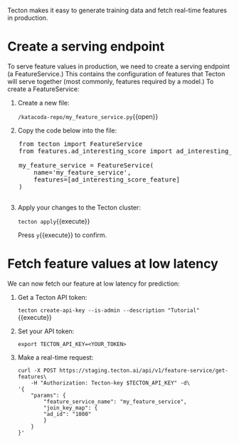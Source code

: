 Tecton makes it easy to generate training data and fetch real-time features in production.

# Create a serving endpoint

To serve feature values in production, we need to create a serving endpoint (a FeatureService.) This contains the configuration of features that Tecton will serve together (most commonly, features required by a model.) To create a FeatureService:

1. Create a new file:

   `/katacoda-repo/my_feature_service.py`{{open}}

2. Copy the code below into the file:

  <pre class="file" data-filename="/katacoda-repo/my_feature_service.py" data-target="replace">
   from tecton import FeatureService
   from features.ad_interesting_score import ad_interesting_score_feature 
   
   my_feature_service = FeatureService(
       name='my_feature_service',
       features=[ad_interesting_score_feature]
   )
  </pre>

3. Apply your changes to the Tecton cluster:

    `tecton apply`{{execute}}

    Press `y`{{execute}} to confirm.

# Fetch feature values at low latency

We can now fetch our feature at low latency for prediction:

1. Get a Tecton API token:

    `tecton create-api-key --is-admin --description "Tutorial"`{{execute}}

2. Set your API token:

    `export TECTON_API_KEY=<YOUR_TOKEN>`

3. Make a real-time request:
    ```
    curl -X POST https://staging.tecton.ai/api/v1/feature-service/get-features\
        -H "Authorization: Tecton-key $TECTON_API_KEY" -d\
    '{
        "params": {
            "feature_service_name": "my_feature_service",
            "join_key_map": {
            "ad_id": "1000"
            }
        }
    }'
    ```
